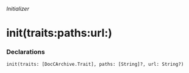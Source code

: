 *Initializer*

# init(traits:paths:url:)

### Declarations

```
init(traits: [DocCArchive.Trait], paths: [String]?, url: String?)
```

